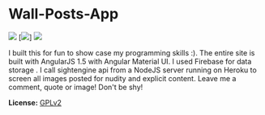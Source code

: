 # Wall-Posts-App


[![](http://res.cloudinary.com/veedbeta/image/upload/v1490158257/WallApp1_bruc2t.png)](https://play.google.com/store/apps/details?id=com.owncloud.android) [![](http://res.cloudinary.com/veedbeta/image/upload/v1490158257/WallApp2_zkxpyy.png)] [![](http://res.cloudinary.com/veedbeta/image/upload/v1490158257/WallApp3_ajiexk.png)](https://play.google.com/store/apps/details?id=com.owncloud.android)

I built this for fun to show case my programming skills :). The entire site is built with AngularJS 1.5 with Angular Material UI. I used Firebase for data storage . I call sightengine api from a NodeJS server running on Heroku to screen all images posted for nudity and explicit content. Leave me a comment, quote or image! Don't be shy!


**License:** [GPLv2](https://github.com/owncloud/android/blob/master/LICENSE.txt)
